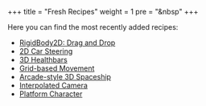 +++
title = "Fresh Recipes"
weight = 1
pre = "<i class='fas fa-newspaper fa-fw'></i>&nbsp"
+++

Here you can find the most recently added recipes:

* [RigidBody2D: Drag and Drop](/godot_recipes/4.x/physics/rigidbody_drag_drop/)
* [2D Car Steering](/godot_recipes/4.x/2d/car_steering/)
* [3D Healthbars](/godot_recipes/4.x/3d/healthbars/)
* [Grid-based Movement](/godot_recipes/4.x/2d/grid_movement)
* [Arcade-style 3D Spaceship](/godot_recipes/4.x/3d/spaceship)
* [Interpolated Camera](/godot_recipes/4.x/3d/interpolated_camera/)
* [Platform Character](/godot_recipes/4.x/2d/platform_character/)
